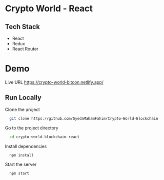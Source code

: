 
# Crypto World - React


## Tech Stack
- React
- Redux
- React Router

# Demo

Live URL 
https://crypto-world-bitcon.netlify.app/

## Run Locally

Clone the project

```bash
  git clone https://github.com/SyedaMahamFahim/Crypto-World-Blockchain-React.git
```

Go to the project directory

```bash
  cd crypto-world-blockchain-react
```

Install dependencies

```bash
  npm install
```

Start the server

```bash
  npm start
```

